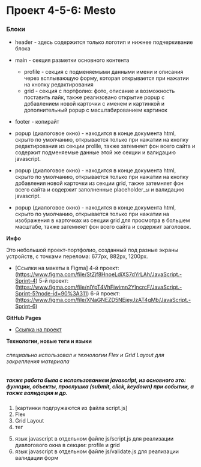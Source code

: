 # Проект 4-5-6: Mesto

### Блоки
* header - здесь содержится только логотип и нижнее подчеркивание блока
* main - секция разметки основного контента
  * profile - секция с подменяемыми данными имени и описания через всплывающую форму, которая открывается при нажатии на кнопку редактирования
  * grid - секция с портфолио: фото, описание и возможность поставить лайк, также реализовано открытие popup с добавлением новой карточки с именем и картинкой и дополнительный popup с масштабированием картинок
* footer - копирайт

* popup (диалоговое окно) - находится в конце документа html, скрыто по умолчанию, открывается только при нажатии на кнопку редактирования из секции prolile, также затемняет фон всего сайта и содержит подменяемые данные этой же секции и валидацию javascript.

* popup (диалоговое окно) - находится в конце документа html, скрыто по умолчанию, открывается только при нажатии на кнопку добавления новой карточки из секции grid, также затемняет фон всего сайта и содержит заполненные placeholder_ы и валидацию javascript.

* popup (диалоговое окно) - находится в конце документа html, скрыто по умолчанию, открывается только при нажатии на изображения в карточках из секции grid для просмотра в большем масштабе, также затемняет фон всего сайта и содержит заголовок.

**Инфо**

Это небольшой проект-портфолио, созданный под разные экраны устройств, с точками перелома: 677px, 882px, 1200px.

* [Ссылки на макеты в Figma] 4-й проект: (https://www.figma.com/file/StZjf8HnoeLdiXS7dYrLAh/JavaScript.-Sprint-4)
                            5-й проект: (https://www.figma.com/file/nlYpT4VhFiwimn2YlncrcF/JavaScript.-Sprint-5?node-id=90%3A311)
                            6-й проект: (https://www.figma.com/file/XNaGNEZD5NEjeyJzAT4gMb/JavaScript.-Sprint-6)

**GitHub Pages**

* [Ссылка на проект](https://stanislav-vasilevich.github.io/mesto/)


**Технологии, новые теги и языки**
###### специально использовал и технологии Flex и Grid Layout для закрепления материала
##### также работа была с использованием javascript, из основного это: функции, объекты, прослушка (submit, click, keydown) при событии, а также валидация и др.

1. [картинки подгружаются из файла script.js]
2. Flex 
3. Grid Layout
4. тег <form>
5. язык javascript в отдельном файле js/script.js  для реализации диалогового окна в секции: profile и grid
6. язык javascript в отдельном файле js/validate.js для реализации валидации форм 
